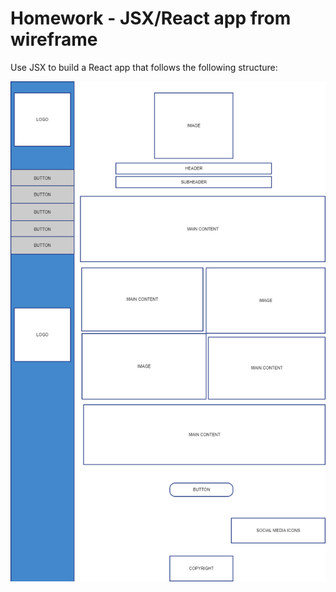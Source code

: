 # Homework - JSX/React app from wireframe

Use JSX to build a React app that follows the following structure:

![Homework Wireframe](homework_wireframe.png)